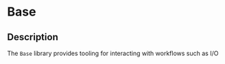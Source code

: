 # Base

## Description
The `Base` library provides tooling for interacting with workflows such as I/O
